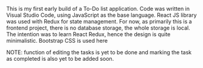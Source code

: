 This is my first early build of a To-Do list application.
Code was written in Visual Studio Code, using JavaScript as the base language.
React JS library was used with Redux for state management.
For now, as primarily this is a frontend project, there is no database storage, the whole storage is local.
The intention was to learn React Redux, hence the design is quite minimalistic. Bootstrap CSS is used here


NOTE: function of editing the tasks is yet to be done and marking the task as completed is also yet to be added soon.
